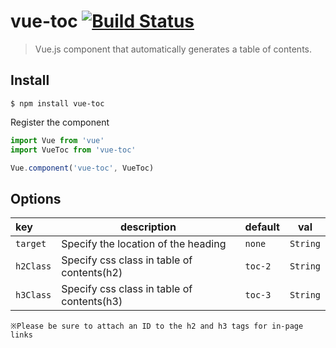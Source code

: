 # vue-toc [![Build Status](https://travis-ci.org/isy/vue-toc.svg?branch=master)](https://travis-ci.org/isy/vue-toc)
> Vue.js component that automatically generates a table of contents.

## Install
`$ npm install vue-toc`

Register the component
```javascript
import Vue from 'vue'
import VueToc from 'vue-toc'

Vue.component('vue-toc', VueToc)
```

## Options

|key|description|default|val|
|:---|---|---|---|
|`target`|Specify the location of the heading|`none`|`String`|
|`h2Class`|Specify css class in table of contents(h2)|`toc-2`|`String`|
|`h3Class`|Specify css class in table of contents(h3)|`toc-3`|`String`|

 `※Please be sure to attach an ID to the h2 and h3 tags for in-page links`